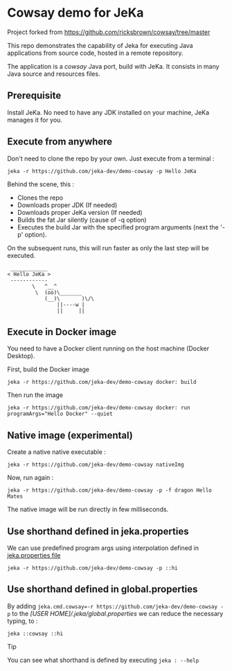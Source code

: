 # Cowsay demo for JeKa

Project forked from https://github.com/ricksbrown/cowsay/tree/master

This repo demonstrates the capability of Jeka for executing Java applications from source code, hosted 
in a remote repository.

The application is a *cowsay* Java port, build with JeKa. 
It consists in many Java source and resources files.

## Prerequisite 

Install JeKa.
No need to have any JDK installed on your machine, JeKa manages it for you.

## Execute from anywhere

Don't need to clone the repo by your own. Just execute from a terminal :

```shell
jeka -r https://github.com/jeka-dev/demo-cowsay -p Hello JeKa
```

Behind the scene, this :
  - Clones the repo
  - Downloads proper JDK (If needed)
  - Downloads proper JeKa version (If needed)
  - Builds the fat Jar silently (cause of -q option)
  - Executes the build Jar with the specified program arguments (next the '-p' option).

On the subsequent runs, this will run faster as only the last step will be executed.

```
 ____________
< Hello JeKa >
 ------------
        \   ^__^
         \  (oo)\_______
            (__)\       )\/\
                ||----w |
                ||     ||
```

## Execute in Docker image
You need to have a Docker client running on the host machine (Docker Desktop).

First, build the Docker image
```shell
jeka -r https://github.com/jeka-dev/demo-cowsay docker: build
```

Then run the image
```shell
jeka -r https://github.com/jeka-dev/demo-cowsay docker: run programArgs="Hello Docker" --quiet
```

## Native image (experimental)

Create a native native executable :

```shell
jeka -r https://github.com/jeka-dev/demo-cowsay nativeImg 
```

Now, run again :
```shell
jeka -r https://github.com/jeka-dev/demo-cowsay -p -f dragon Hello Mates
```
The native image will be run directly in few milliseconds.


## Use shorthand defined in jeka.properties

We can use predefined program args using interpolation defined in [jeka.properties file](jeka.properties)

```shell
jeka -r https://github.com/jeka-dev/demo-cowsay -p ::hi
```

## Use shorthand defined in global.properties

By adding `jeka.cmd.cowsay=-r https://github.com/jeka-dev/demo-cowsay -p` to the *[USER HOME]/.jeka/global.properties* 
we can reduce the necessary typing, to :

```shell
jeka ::cowsay ::hi
```

> [!TIP]
> You can see what shorthand is defined by executing `jeka : --help`
